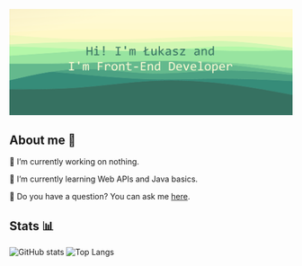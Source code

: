 ![Hi! I'm Łukasz and I'm Front-End Developer](banner.png)

## **About me** 👀

🔭 I’m currently working on nothing.

🌱 I’m currently learning Web APIs and Java basics.

💬 Do you have a question? You can ask me [here](https://github.com/lukasz-stepien-dev/lukasz-stepien-dev/issues).

## Stats 📊

![GitHub stats](https://github-readme-stats.vercel.app/api?username=lukasz-stepien-dev&theme=gruvbox_light&show_icons=true)
![Top Langs](https://github-readme-stats.vercel.app/api/top-langs/?username=lukasz-stepien-dev&theme=gruvbox_light&show_icons=true)

<!--
**lukasz-stepien-dev/lukasz-stepien-dev** is a ✨ _special_ ✨ repository because its `README.md` (this file) appears on your GitHub profile.

Here are some ideas to get you started:


- 👯 I’m looking to collaborate on ...
- 🤔 I’m looking for help with finding great books.
- 📫 How to reach me: ...
- 😄 Pronouns: ...
- ⚡ Fun fact: ...
-->
